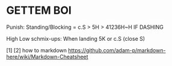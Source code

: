 # GETTEM BOI
Punish:
  Standing/Blocking = c.S > 5H > 41236H~H 
  IF DASHING

High Low schmix-ups:
When landing 5K or c.S (close S)


[1]
[2] how to markdown https://github.com/adam-p/markdown-here/wiki/Markdown-Cheatsheet
